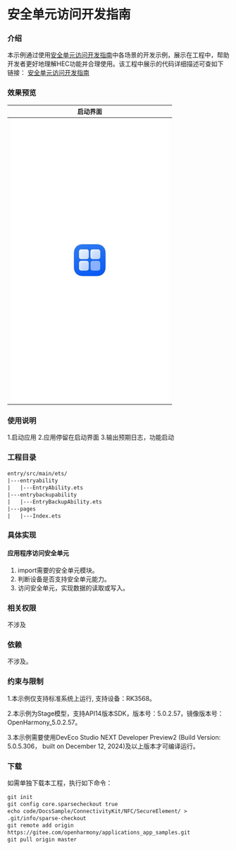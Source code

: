 # 安全单元访问开发指南

### 介绍

本示例通过使用[安全单元访问开发指南](https://gitee.com/openharmony/docs/blob/master/zh-cn/application-dev/connectivity/nfc/nfc-se-access-guide.md)中各场景的开发示例，展示在工程中，帮助开发者更好地理解HEC功能并合理使用。该工程中展示的代码详细描述可查如下链接：
[安全单元访问开发指南](https://gitee.com/openharmony/docs/blob/master/zh-cn/application-dev/connectivity/nfc/nfc-se-access-guide.md)

### 效果预览
|启动界面|
|-------|
|<img src="./screenshots/image.jpeg" width="360;" /> |

### 使用说明

1.启动应用
2.应用停留在启动界面
3.输出预期日志，功能启动

### 工程目录
```
entry/src/main/ets/ 
|---entryability
|   |---EntryAbility.ets
|---entrybackupability
|   |---EntryBackupAbility.ets        
|---pages
|   |---Index.ets
```

### 具体实现

#### 应用程序访问安全单元
1. import需要的安全单元模块。
2. 判断设备是否支持安全单元能力。
3. 访问安全单元，实现数据的读取或写入。

### 相关权限

不涉及

### 依赖

不涉及。

### 约束与限制

1.本示例仅支持标准系统上运行, 支持设备：RK3568。

2.本示例为Stage模型，支持API14版本SDK，版本号：5.0.2.57，镜像版本号：OpenHarmony_5.0.2.57。

3.本示例需要使用DevEco Studio NEXT Developer Preview2 (Build Version: 5.0.5.306， built on December 12, 2024)及以上版本才可编译运行。

### 下载

如需单独下载本工程，执行如下命令：

````
git init
git config core.sparsecheckout true
echo code/DocsSample/ConnectivityKit/NFC/SecureElement/ > .git/info/sparse-checkout
git remote add origin https://gitee.com/openharmony/applications_app_samples.git
git pull origin master
````